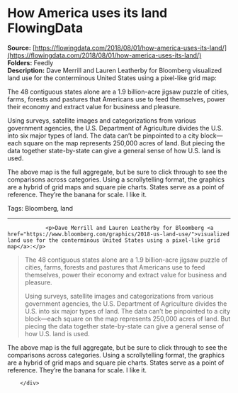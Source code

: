 # How America uses its land FlowingData

**Source:** [https://flowingdata.com/2018/08/01/how-america-uses-its-land/](https://flowingdata.com/2018/08/01/how-america-uses-its-land/)  
**Folders:** Feedly  
**Description:** Dave Merrill and Lauren Leatherby for Bloomberg visualized land use for the conterminous United States using a pixel-like grid map:

The 48 contiguous states alone are a 1.9 billion-acre jigsaw puzzle of cities, farms, forests and pastures that Americans use to feed themselves, power their economy and extract value for business and pleasure.

Using surveys, satellite images and categorizations from various government agencies, the U.S. Department of Agriculture divides the U.S. into six major types of land. The data can’t be pinpointed to a city block—each square on the map represents 250,000 acres of land. But piecing the data together state-by-state can give a general sense of how U.S. land is used.

The above map is the full aggregate, but be sure to click through to see the comparisons across categories. Using a scrollytelling format, the graphics are a hybrid of grid maps and square pie charts. States serve as a point of reference. They’re the banana for scale. I like it.

Tags: Bloomberg, land


---

<div>
                                    
                <p>Dave Merrill and Lauren Leatherby for Bloomberg <a href="https://www.bloomberg.com/graphics/2018-us-land-use/">visualized land use for the conterminous United States using a pixel-like grid map</a>:</p>
<blockquote><p>The 48 contiguous states alone are a 1.9 billion-acre jigsaw puzzle of cities, farms, forests and pastures that Americans use to feed themselves, power their economy and extract value for business and pleasure.</p>
<p>Using surveys, satellite images and categorizations from various government agencies, the U.S. Department of Agriculture divides the U.S. into six major types of land. The data can’t be pinpointed to a city block—each square on the map represents 250,000 acres of land. But piecing the data together state-by-state can give a general sense of how U.S. land is used.</p></blockquote>
<p>The above map is the full aggregate, but be sure to click through to see the comparisons across categories. Using a scrollytelling format, the graphics are a hybrid of grid maps and square pie charts. States serve as a point of reference. They’re the banana for scale. I like it.</p>
                
                
                                        
            
        </div>
        
        
                